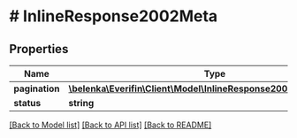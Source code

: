# # InlineResponse2002Meta

## Properties

Name | Type | Description | Notes
------------ | ------------- | ------------- | -------------
**pagination** | [**\belenka\Everifin\Client\Model\InlineResponse2002MetaPagination**](InlineResponse2002MetaPagination.md) |  | [optional]
**status** | **string** |  | [optional]

[[Back to Model list]](../../README.md#models) [[Back to API list]](../../README.md#endpoints) [[Back to README]](../../README.md)
